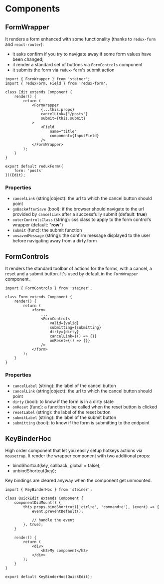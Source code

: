 # Components

## FormWrapper

It renders a form enhanced with some functionality (thanks to `redux-form` and `react-router`):

- it asks confirm if you try to navigate away if some form values have been changed;
- it render a standard set of buttons via `FormControls` component
- it submits the form via `redux-form`'s submit action

```
import { FormWrapper } from 'steiner';
import { reduxForm, Field } from 'redux-form';

class Edit extends Component {
    render() {
        return (
            <FormWrapper
                {...this.props}
                cancelLink={"/posts"}
                submit={this.submit}
            >
                <Field
                    name="title"
                    component={InputField}
                />
            </FormWrapper>
        );
    }
}

export default reduxForm({
    form: 'posts'
})(Edit);

```

### Properties

- `cancelLink` (string|object): the url to which the cancel button should point
- `goBackAfterSave` (bool): if the browser should navigate to the url provided by `cancelLink` after a successfully submit (default: **true**)
- `outerControlsClass` (string): css class to apply to the form control's wrapper (default: "**row**")
- `submit` (func): the submit function
- `unsavedMessage` (string): the confirm message displayed to the user before navigating away from a dirty form

## FormControls

It renders the standard toolbar of actions for the forms, with a cancel, a reset and a submit button. It's used by default in the `FormWrapper` component.

```
import { FormControls } from 'steiner';

class Form extends Component {
    render() {
        return (
            <form>
                ...
                <FormControls
                    valid={valid}
                    submitting={submitting}
                    dirty={dirty}
                    cancelLink={() => {}}
                    onReset={() => {}}
                />
            </form>
        );
    }
}
```

### Properties

- `cancelLabel` (string): the label of the cancel button
- `cancelLink` (string|object): the url to which the cancel button should point
- `dirty` (bool): to know if the form is in a dirty state
- `onReset` (func): a function to be called when the reset button is clicked
- `resetLabel` (string): the label of the reset button
- `submitLabel` (string): the label of the submit button
- `submitting` (bool): to know if the form is submitting to the endpoint

## KeyBinderHoc

High order component that let you easily setup hotkeys actions via `mousetrap`. It render the wrapper component with two additional props:

- bindShortcut(key, callback, global = false);
- unbindShortcut(key);

Key bindings are cleared anyway when the component get unmounted.

```
import { KeyBinderHoc } from 'steiner';

class QuickEdit extends Component {
    componentDidMount() {
        this.props.bindShortcut(['ctrl+e', 'command+e'], (event) => {
            event.preventDefault();

            // handle the event
        }, true);
    }

    render() {
        return (
            <div>
                <h3>My component</h3>
            </div>
        );
    }
}

export default KeyBinderHoc(QuickEdit);
```